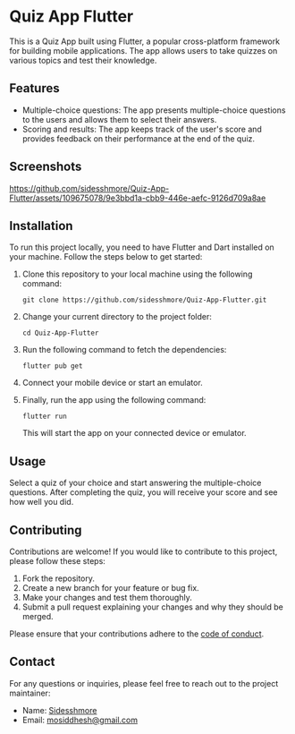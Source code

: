 # Quiz App Flutter

This is a Quiz App built using Flutter, a popular cross-platform framework for building mobile applications. The app allows users to take quizzes on various topics and test their knowledge.

## Features
- Multiple-choice questions: The app presents multiple-choice questions to the users and allows them to select their answers.
- Scoring and results: The app keeps track of the user's score and provides feedback on their performance at the end of the quiz.

## Screenshots




https://github.com/sidesshmore/Quiz-App-Flutter/assets/109675078/9e3bbd1a-cbb9-446e-aefc-9126d709a8ae






## Installation

To run this project locally, you need to have Flutter and Dart installed on your machine. Follow the steps below to get started:

1. Clone this repository to your local machine using the following command:

   ```
   git clone https://github.com/sidesshmore/Quiz-App-Flutter.git
   ```

2. Change your current directory to the project folder:

   ```
   cd Quiz-App-Flutter
   ```

3. Run the following command to fetch the dependencies:

   ```
   flutter pub get
   ```

4. Connect your mobile device or start an emulator.

5. Finally, run the app using the following command:

   ```
   flutter run
   ```

   This will start the app on your connected device or emulator.

## Usage

Select a quiz of your choice and start answering the multiple-choice questions. After completing the quiz, you will receive your score and see how well you did.

## Contributing

Contributions are welcome! If you would like to contribute to this project, please follow these steps:

1. Fork the repository.
2. Create a new branch for your feature or bug fix.
3. Make your changes and test them thoroughly.
4. Submit a pull request explaining your changes and why they should be merged.

Please ensure that your contributions adhere to the [code of conduct](CODE_OF_CONDUCT.md).


## Contact

For any questions or inquiries, please feel free to reach out to the project maintainer:

- Name: [Sidesshmore](https://github.com/sidesshmore)
- Email: [mosiddhesh@gmail.com](mailto:mosiddhesh@gmail.com)
